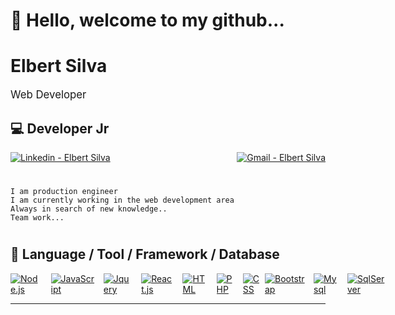 # 👋 Hello, welcome to my github...
# Elbert Silva
<div style='font-size:1.2em'>
	Web Developer
	
</div>

## 💻  Developer Jr

<div align='left' style="display: flex; justify-content: space-between;">
	<a href='https://www.linkedin.com/in/elbert-eduardo-martins-da-silva-70344596/'>
	<img src='https://img.shields.io/badge/linkedin--%238f2d07?style=for-the-badge&logo=linkedin&logoColor=white' alt='Linkedin - Elbert Silva'>
         </a>
	<a href='https://mail.google.com/mail/u/0/?tab=rm&ogbl#inbox'>
	<img src='https://img.shields.io/badge/gmail--%238f2d07?style=for-the-badge&logo=gmail&logoColor=white' alt='Gmail - Elbert Silva'>
         </a>
</div>

#	<p>
	I am production engineer
	I am currently working in the web development area
	Always in search of new knowledge..
	Team work...
#	</p>


## 🔧 Language / Tool / Framework / Database

<div align='left' style="display: flex; justify-content: space-between;">
	<!-- Programming Languages. -->
	<a href='https://nodejs.org/en/'>
		<img src='https://img.shields.io/badge/CODE-NODE-yellow' alt='Node.js'>
	</a>
	&emsp;
	<a href='https://developer.mozilla.org/en-US/docs/Web/JavaScript'>
		<img src='https://img.shields.io/badge/CODE-JAVASCRIPT-yellow' alt='JavaScript'>
	</a>
	&emsp;
	<a href='https://jquery.com/'>
		<img src='https://img.shields.io/badge/CODE-JQUERY-yellow' alt='Jquery'>
	</a>
	&emsp;
	<a href='https://www.react.org/'>
		<img src='https://img.shields.io/badge/CODE-REACT-yellow' alt='React.js'>
	</a>
	&emsp;
	<a href='https://developer.mozilla.org/en-US/docs/Web/HTML'>
		<img src='https://img.shields.io/badge/CODE-HTML-red' alt='HTML'>
	</a>
	&emsp;
	<a href='https://www.php.net/'>
		<img src='https://img.shields.io/badge/CODE-PHP-lightgrey' alt='PHP'>
	</a>
	&emsp;
	<a href='https://developer.mozilla.org/en-US/docs/Web/CSS'>
		<img src='https://img.shields.io/badge/CODE-CSS-blue' alt='CSS'>
	</a>
	&ensp;
	<a href='https://getbootstrap.com/'>
		<img src='https://img.shields.io/badge/TOOLS-BOOTSTRAP-blue' alt='Bootstrap'>
	</a>
	&emsp;
	<a href='https://www.mysql.com/'>
		<img src='https://img.shields.io/badge/DB-MYSQL-green' alt='Mysql'>
	</a>
	&emsp;
	<a href='https://docs.retool.com/docs?_keyword=&adgroupid=124837256555&utm_source=google&utm_medium=search&utm_campaign=13661658614&utm_term=&utm_content=529696908363&hsa_acc=7420316652&hsa_cam=13661658614&hsa_grp=124837256555&hsa_ad=529696908363&hsa_src=g&hsa_tgt=aud-1136462125836:dsa-1259571658314&hsa_kw=&hsa_mt=b&hsa_net=adwords&hsa_ver=3&gclid=CjwKCAjw7fuJBhBdEiwA2lLMYSNvGc4DIa6MTE_GE_UMK7gIxWwyQ-STx6N0R99NVGv0ETEky0LBdRoCJB0QAvD_BwE'>
		<img src='https://img.shields.io/badge/DB-SQLSERVER-green' alt='SqlServer'>
	</a>
	&emsp;
	
</div>
<hr>

<!--
**elbertsilva/elbertsilva** is a ✨ _special_ ✨ repository because its `README.md` (this file) appears on your GitHub profile.

Here are some ideas to get you started:

- 🔭 I’m currently working on ...
- 🌱 I’m currently learning ...
- 👯 I’m looking to collaborate on ...
- 🤔 I’m looking for help with ...
- 💬 Ask me about ...
- 📫 How to reach me: ...
- 😄 Pronouns: ...
- ⚡ Fun fact: ...
-->
